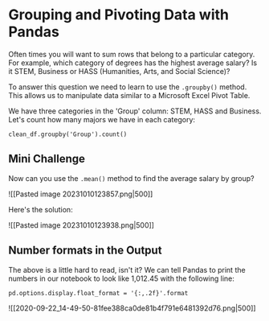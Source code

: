 # Grouping and Pivoting Data with Pandas

Often times you will want to sum rows that belong to a particular category. For example, which category of degrees has the highest average salary? Is it STEM, Business or HASS (Humanities, Arts, and Social Science)? 

To answer this question we need to learn to use the `.groupby()` method. This allows us to manipulate data similar to a Microsoft Excel Pivot Table.

We have three categories in the 'Group' column: STEM, HASS and Business. Let's count how many majors we have in each category:

`clean_df.groupby('Group').count()`

## Mini Challenge

Now can you use the `.mean()` method to find the average salary by group? 

![[Pasted image 20231010123857.png|500]]

Here's the solution:

![[Pasted image 20231010123938.png|500]]
## Number formats in the Output

The above is a little hard to read, isn't it? We can tell Pandas to print the numbers in our notebook to look like 1,012.45 with the following line:

`pd.options.display.float_format = '{:,.2f}'.format`

![[2020-09-22_14-49-50-81fee388ca0de81b4f791e6481392d76.png|500]]